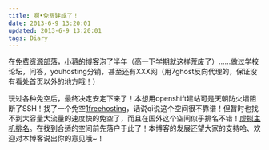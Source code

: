 ```yaml
---
title: 啊•免费建成了！
date: 2013-6-9 13:20:01
updated: 2013-6-9 13:20:01
tags: Diary
---
```

在[免费资源部落](http://freehao123.com)，[小蒋的博客](http://www.zntec.cn/)泡了半年（高一下学期就这样荒废了）......做过学校论坛，问答，youhosting分销，甚至还有XXX网（用7ghost反向代理的，保证没有看处首页以外的地方哦！）

玩过各种免空后，最终决定安定下来了！本想用openshift建站可是天朝防火墙阻断了SSH！找了一个免空[1freehosting](http://1freehosting.com)，话说qi说这个空间很不靠谱！但暂时也找不到大容量大流量的速度快的免空了，而且在国外这个空间似乎排名不错！[虚拟主机排名](http://www.free-webhosts.com/webhosting-01.php)。在找到合适的空间前先落户于此了！本博客的发展还望大家的支持哈、欢迎对本博客说出你的意见哦~！